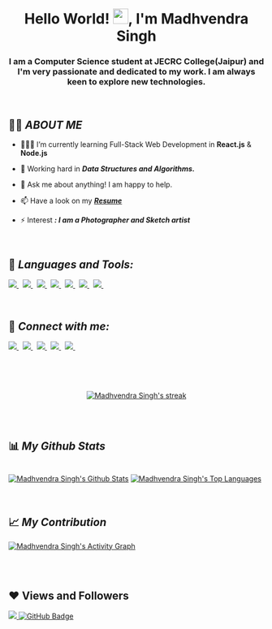 <h1 align="center">Hello World! <img src="https://raw.githubusercontent.com/MartinHeinz/MartinHeinz/master/wave.gif" width="30px">, I'm Madhvendra Singh</h1>
<h3 align="center">I am a Computer Science student at JECRC College(Jaipur) and I'm very passionate and dedicated to my work. I am always keen to explore new technologies.</h3>

<br>



## 🙋‍♂️ ***ABOUT ME***

- 👨🏻‍💻 I’m currently learning Full-Stack Web Development in **React.js** & **Node.js**

- 🌱 Working hard in  ***Data Structures and Algorithms.***

- 💬 Ask me about anything! I am happy to help.

- 📫 Have a look on my ***[Resume](https://drive.google.com/drive/u/1/my-drive)***

- ⚡ Interest ***: I am a Photographer and Sketch artist***

<br>

## 🚀 ***Languages and Tools:***
<p align="left"> 
    <a href="https://en.wikipedia.org/wiki/C_(programming_language)" title="C language" target="_blank"> <img src="https://img.icons8.com/stickers/48/c.png"/> </a>  &nbsp;
    <a href="https://en.wikipedia.org/wiki/C%2B%2B" title="C++ language"  target="_blank"> <img src="https://img.icons8.com/external-flat-juicy-fish/48/external-c-coding-and-development-flat-flat-juicy-fish.png"/> </a>  &nbsp;
    <a href="https://html.com/" title="HTML" target="_blank"> <img src="https://img.icons8.com/external-flaticons-lineal-color-flat-icons/48/external-html-computer-science-flaticons-lineal-color-flat-icons.png"/> </a> &nbsp; 
    <a href="https://developer.mozilla.org/en-US/docs/Web/CSS" title="CSS" target="_blank"> <img src="https://img.icons8.com/external-flaticons-lineal-color-flat-icons/48/external-css-computer-science-flaticons-lineal-color-flat-icons.png"/> </a>  &nbsp;
    <a href="https://www.javascript.com/" title="JAVASCRIPT" target="_blank"> <img src="https://img.icons8.com/color/48/javascript--v1.png"/> </a>  &nbsp;
    <a href="https://www.java.com" title="JAVA" target="_blank"> <img src="https://img.icons8.com/color/48/000000/java-coffee-cup-logo.png"/> </a>   &nbsp;
    <a href="https://git-scm.com/" title="git" target="_blank"> <img src="https://img.icons8.com/color/48/git.png"/> </a>  &nbsp;
    
</p>

<br>

## 🚀 ***Connect with me:***
<p align="left"> 
    <a href="https://www.linkedin.com/in/madhvendra-singh-6592201a9" title="Linkedin" target="_blank"> <img src="https://img.icons8.com/fluency/48/linkedin-2.png"/> </a>  &nbsp;
    <a href="https://leetcode.com/madhvendra_007/" title="Leetcode" target="_blank"> <img src="https://img.icons8.com/external-tal-revivo-shadow-tal-revivo/48/external-level-up-your-coding-skills-and-quickly-land-a-job-logo-shadow-tal-revivo.png"/> </a>   &nbsp;
    <a href="https://twitter.com/Madhvendra_07?t=kA7fZlfbprjWmBCIMAkyuA&s=08" title="Twitter" target="_blank"> <img src="https://img.icons8.com/color/48/twitter--v1.png"/> </a>  &nbsp;
    <a href="https://auth.geeksforgeeks.org/user/madhvendra007/practice/" title="GFG" target="_blank"> <img src="https://img.icons8.com/color/48/GeeksforGeeks.png"/> </a>    &nbsp;
    <a href="https://reactjs.org/" title="Codeforces" target="_blank"> <img src="https://img.icons8.com/external-tal-revivo-shadow-tal-revivo/48/external-codeforces-programming-competitions-and-contests-programming-community-logo-shadow-tal-revivo.png"/> </a>    &nbsp;
    
</p>

<br>
<br>

<!-- [![React Badge](https://img.shields.io/badge/-React-61DBFB?style=for-the-badge&labelColor=black&logo=react&logoColor=61DBFB)](#)  [![Javascript Badge](https://img.shields.io/badge/-Javascript-F0DB4F?style=for-the-badge&labelColor=black&logo=javascript&logoColor=F0DB4F)](#) [![Typescript Badge](https://img.shields.io/badge/-Typescript-007acc?style=for-the-badge&labelColor=black&logo=typescript&logoColor=007acc)](#) [![Nodejs Badge](https://img.shields.io/badge/-Nodejs-3C873A?style=for-the-badge&labelColor=black&logo=node.js&logoColor=3C873A)](#) [![GraphQL Badge](https://img.shields.io/badge/-GraphQl-e535ab?style=for-the-badge&labelColor=black&logo=node.js&logoColor=e535ab)](#) -->
<br/>


<p align="center">
    <a href="https://github.com/madhvendrasingh007/github-readme-streak-stats">
        <img title="🔥 Get streak stats for your profile at git.io/streak-stats" alt="Madhvendra Singh's streak" src="https://github-readme-streak-stats.herokuapp.com/?user=madhvendrasingh007&theme=black-ice&hide_border=true&stroke=0000&background=060A0CD0"/>
    </a>
</p>


<br>
<br>


## 📊 ***My Github Stats***

  <br/>
    <a href="https://github.com/madhvendrasingh007/github-readme-stats"><img alt="Madhvendra Singh's Github Stats" src="https://github-readme-stats.vercel.app/api?username=madhvendrasingh007&show_icons=true&count_private=true&theme=react&hide_border=true&bg_color=0D1117" /></a>
  <a href="https://github.com/madhvendrasingh007/github-readme-stats">
  <img alt="Madhvendra Singh's Top Languages" src="https://github-readme-stats.vercel.app/api/top-langs/?username=madhvendrasingh007&hide=Hack,PHP&langs_count=8&count_private=true&layout=compact&theme=react&hide_border=true&bg_color=0D1117" /></a>
  <br/>


<br/>
<br/>

## 📈 ***My Contribution***
<a href="https://github.com/madhvendrasingh007/github-readme-activity-graph"><img alt="Madhvendra Singh's Activity Graph" src="https://activity-graph.herokuapp.com/graph?username=madhvendrasingh007&bg_color=0D1117&color=5BCDEC&line=5BCDEC&point=FFFFFF&hide_border=true" /></a>

<br/>
<br/>


## ❤ Views and Followers
<a href="https://github.com/madhvendrasingh007/github-profile-views-counter">
    <img src="https://komarev.com/ghpvc/?username=madhvendrasingh007">
</a>
<a href="https://github.com/madhvendrasingh007?tab=followers"><img src="https://img.shields.io/github/followers/madhvendrasingh007?label=Followers&style=social" alt="GitHub Badge"></a>
